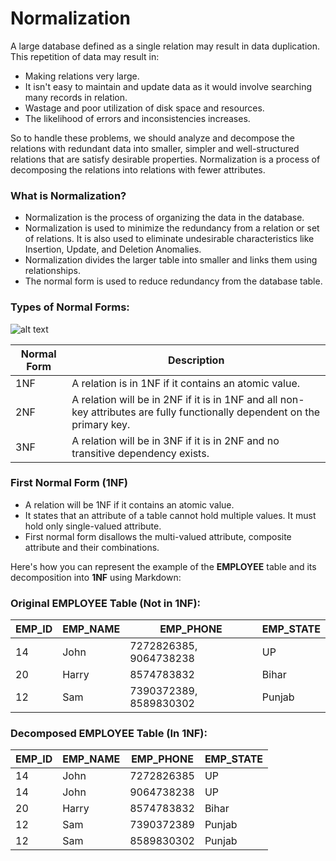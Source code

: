 # Normalization
A large database defined as a single relation may result in data duplication. This repetition of data may result in:

- Making relations very large.
- It isn't easy to maintain and update data as it would involve searching many records in relation.
- Wastage and poor utilization of disk space and resources.
- The likelihood of errors and inconsistencies increases.

So to handle these problems, we should analyze and decompose the relations with redundant data into smaller, simpler and well-structured relations that are satisfy desirable properties. Normalization is a process of decomposing the relations into relations with fewer attributes.

### What is Normalization?

- Normalization is the process of organizing the data in the database.
- Normalization is used to minimize the redundancy from a relation or set of relations. It is also used to eliminate undesirable characteristics like Insertion, Update, and Deletion Anomalies.
- Normalization divides the larger table into smaller and links them using relationships.
- The normal form is used to reduce redundancy from the database table.

### Types of Normal Forms:

![alt text](https://media.geeksforgeeks.org/wp-content/uploads/20200804110751/normalizationedited.jpg)

| Normal Form | Description                                                                                                  |
|-------------|--------------------------------------------------------------------------------------------------------------|
| 1NF         | A relation is in 1NF if it contains an atomic value.                                                         |
| 2NF         | A relation will be in 2NF if it is in 1NF and all non-key attributes are fully functionally dependent on the primary key. |
| 3NF         | A relation will be in 3NF if it is in 2NF and no transitive dependency exists.                               |

### First Normal Form (1NF)

- A relation will be 1NF if it contains an atomic value.
- It states that an attribute of a table cannot hold multiple values. It must hold only single-valued attribute.
- First normal form disallows the multi-valued attribute, composite attribute and their combinations.

Here's how you can represent the example of the **EMPLOYEE** table and its decomposition into **1NF** using Markdown:

### Original EMPLOYEE Table (Not in 1NF):


| EMP_ID | EMP_NAME | EMP_PHONE             | EMP_STATE |
|--------|----------|-----------------------|-----------|
| 14     | John     | 7272826385, 9064738238 | UP        |
| 20     | Harry    | 8574783832             | Bihar     |
| 12     | Sam      | 7390372389, 8589830302 | Punjab    |


### Decomposed EMPLOYEE Table (In 1NF):


| EMP_ID | EMP_NAME | EMP_PHONE   | EMP_STATE |
|--------|----------|-------------|-----------|
| 14     | John     | 7272826385  | UP        |
| 14     | John     | 9064738238  | UP        |
| 20     | Harry    | 8574783832  | Bihar     |
| 12     | Sam      | 7390372389  | Punjab    |
| 12     | Sam      | 8589830302  | Punjab    |
